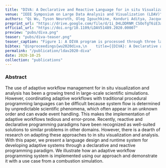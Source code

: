 ```yaml
---
title: "DIVA: A Declarative and Reactive Language for in situ Visualization"
venue: "IEEE Symposium on Large Data Analysis and Visualization (LDAV)"
authors: "Qi Wu, Tyson Neuroth, Oleg Igouchkine, Konduri Aditya, Jacqueline H. Chen, and Kwan-Liu Ma"
preprint_url: "https://drive.google.com/file/d/1i_D4LDDRNM_CSOoTgT6iE3a6D2yzbUr4/view?usp=sharing"
official_url: "https://doi.org/10.1109/LDAV51489.2020.00007"
preview: "pubs/diva.png"
teaser: "pubs/diva-teaser.png"
teaser_caption: "Figure 1: A DIVA program is processed through three layers. Users typically specify their program using the declarative interface (left); then the language parser will translate it into an internal DAG representation; this representation will then be interpreted into a low-level dataflow API for execution. A) A DIVA program computes a volume rendering for every 5 timesteps, and saves the rendering on disk. B) The same program in the DAG representation. C) The same program in the low-level API. Because the C++ API is not declarative, in part C), statements have to be executed in order. Moreover, because C++ does not track data dependencies automatically, all variables declared in C) should be wrapped by lifting operators (e.g., divaCreateSource). D) The hierarchy of primitives defined by the low-level dataflow API: All values in DIVA are signals; values depending on external inputs are sources; values returning to the environment are actions (e.g., a saved image file); triggers are special primitives that decide which actions to compute based on predicates; rest values are internal to the workflow and are represented by either pure (i.e., DivaPureOp) or impure functions (i.e., DivaImpure)."
bibtex: "@inproceedings{wu2020diva,\n    title={{DIVA}: A Declarative and Reactive Language for in situ Visualization},\n    author={Wu, Qi and Neuroth, Tyson and Igouchkine, Oleg and Aditya, Konduri and Chen, Jacqueline H and Ma, Kwan-Liu},\n    booktitle={2020 IEEE 10th Symposium on Large Data Analysis and Visualization (LDAV)},\n    pages={1--11},\n    year={2020},\n    organization={IEEE}\n}"
permalink: "/publication/ldav2020-diva"
date: 2020-10-25
collection: "publications"
---
```


<!-- <figure>
<img src="/images/pubs/diva-teaser.png" alt="image">
<figcaption align = "center">Figure 1: A DIVA program is processed through three layers. Users typically specify their program using the declarative interface (left); then the language parser will translate it into an internal DAG representation; this representation will then be interpreted into a low-level dataflow API for execution. A) A DIVA program computes a volume rendering for every 5 timesteps, and saves the rendering on disk. B) The same program in the DAG representation. C) The same program in the low-level API. Because the C++ API is not declarative, in part C), statements have to be executed in order. Moreover, because C++ does not track data dependencies automatically, all variables declared in C) should be wrapped by lifting operators (e.g., divaCreateSource). D) The hierarchy of primitives defined by the low-level dataflow API: All values in DIVA are signals; values depending on external inputs are sources; values returning to the environment are actions (e.g., a saved image file); triggers are special primitives that decide which actions to compute based on predicates; rest values are internal to the workflow and are represented by either pure (i.e., DivaPureOp) or impure functions (i.e., DivaImpure).</figcaption>
</figure> -->

<!-- ![image](/images/pubs/diva-teaser.png)
**Figure 1:** *A DIVA program is processed through three layers. Users typically specify their program using the declarative interface (left); then the language parser will translate it into an internal DAG representation; this representation will then be interpreted into a low-level dataflow API for execution. A) A DIVA program computes a volume rendering for every 5 timesteps, and saves the rendering on disk. B) The same program in the DAG representation. C) The same program in the low-level API. Because the C++ API is not declarative, in part C), statements have to be executed in order. Moreover, because C++ does not track data dependencies automatically, all variables declared in C) should be wrapped by lifting operators (e.g., divaCreateSource). D) The hierarchy of primitives defined by the low-level dataflow API: All values in DIVA are signals; values depending on external inputs are sources; values returning to the environment are actions (e.g., a saved image file); triggers are special primitives that decide which actions to compute based on predicates; rest values are internal to the workflow and are represented by either pure (i.e., DivaPureOp) or impure functions (i.e., DivaImpure).* -->


### Abstract

The use of adaptive workflow management for in situ visualization and analysis has been a growing trend in large-scale scientific simulations. However, coordinating adaptive workflows with traditional procedural programming languages can be difficult because system flow is determined by unpredictable scientific phenomena, which often appear in an unknown order and can evade event handling. This makes the implementation of adaptive workflows tedious and error-prone. Recently, reactive and declarative programming paradigms have been recognized as well-suited solutions to similar problems in other domains. However, there is a dearth of research on adapting these approaches to in situ visualization and analysis. With this paper, we present a language design and runtime system for developing adaptive systems through a declarative and reactive programming paradigm. We illustrate how an adaptive workflow programming system is implemented using our approach and demonstrate it with a use case from a combustion simulation.
